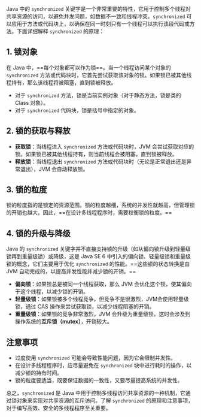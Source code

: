 Java 中的 `synchronized` 关键字是一个非常重要的特性，它用于控制多个线程对共享资源的访问，以避免并发问题，如数据不一致和线程冲突。`synchronized` 可以应用于方法或代码块上，以确保在同一时刻只有一个线程可以执行该段代码或方法。下面详细解释 `synchronized` 的原理：

## 1. 锁对象

在 Java 中，==每个对象都可以作为锁==。当一个线程访问某个对象的 `synchronized` 方法或代码块时，它首先尝试获取该对象的锁。如果锁已被其他线程持有，那么该线程将被阻塞，直到锁被释放。

- 对于 `synchronized` 方法，锁是当前实例对象（对于静态方法，锁是类的 Class 对象）。
- 对于 `synchronized` 代码块，锁是括号中指定的对象。

## 2. 锁的获取与释放

- **获取锁**：当线程进入 `synchronized` 方法或代码块时，JVM 会尝试获取对应的锁。如果锁已被其他线程持有，则当前线程会被阻塞，直到锁被释放。
- **释放锁**：当线程退出 `synchronized` 方法或代码块时（无论是正常退出还是异常退出），JVM 会自动释放锁。

## 3. 锁的粒度

锁的粒度指的是锁定的资源范围。锁的粒度越细，系统的并发性就越高，但管理锁的开销也越大。因此，==在设计多线程程序时，需要权衡锁的粒度。==

## 4. 锁的升级与降级

Java 的 `synchronized` 关键字并不直接支持锁的升级（如从偏向锁升级到轻量级锁再到重量级锁）或降级，这是 Java SE 6 中引入的偏向锁、轻量级锁和重量级锁的概念，它们主要用于优化 `synchronized` 的性能。==这些锁的状态转换是由 JVM 自动完成的，以提高并发性能并减少锁的开销。==

- **偏向锁**：如果锁总是被同一个线程获取，那么 JVM 会优化这个锁，使其偏向于这个线程，以减少锁的开销。
- **轻量级锁**：如果锁被多个线程竞争，但竞争不是很激烈，JVM会使用轻量级锁，通过 CAS 操作来尝试获取锁，以减少线程阻塞的开销。
- **重量级锁**：如果锁的竞争非常激烈，JVM 会升级为重量级锁，这时会涉及到操作系统的**互斥锁（mutex）**，开销较大。

## 注意事项

- 过度使用 `synchronized` 可能会导致性能问题，因为它会限制并发性。
- 在设计多线程程序时，应尽量避免在 `synchronized` 块中进行耗时的操作，以减少锁的持有时间。
- 锁的粒度要适当，既要保证数据的一致性，又要尽量提高系统的并发性。

总之，`synchronized` 是 Java 中用于控制多线程访问共享资源的一种机制，它通过锁对象来实现对共享资源的互斥访问。了解 `synchronized` 的原理和注意事项，对于编写高效、安全的多线程程序至关重要。